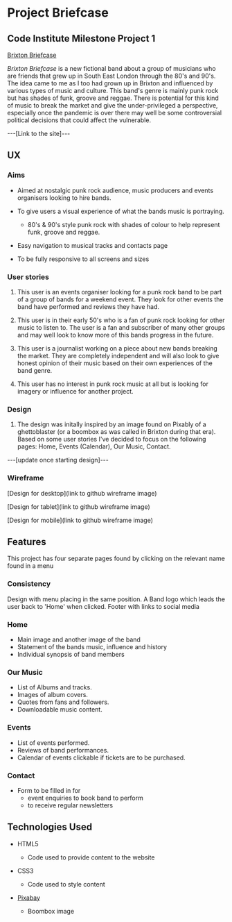 # Project Briefcase

## Code Institute Milestone Project 1

[Brixton Briefcase](../images/boombox.jpg)

*Brixton Briefcase* is a new fictional band about a group of musicians who are friends that grew up in South East London through the 80's and 90's.
The idea came to me as I too had grown up in Brixton and influenced by various types of music and culture.
This band's genre is mainly punk rock but has shades of funk, groove and reggae.
There is potential for this kind of music to break the market and give the under-privileged a perspective, especially once the pandemic is over there may well be some controversial political decisions that could affect the vulnerable.

---[Link to the site]---

## UX

### Aims

- Aimed at nostalgic punk rock audience, music producers and events organisers looking to hire bands.

- To give users a visual experience of what the bands music is portraying.
    * 80's & 90's style punk rock with shades of colour to help represent funk, groove and reggae.

- Easy navigation to musical tracks and contacts page

- To be fully responsive to all screens and sizes

### User stories

1.  This user is an events organiser looking for a punk rock band to be part of a group of bands for a weekend event. They look for other events the band have performed and reviews they have had.

2. This user is in their early 50's who is a fan of punk rock looking for other music to listen to. The user is a fan and subscriber of many other groups and may well look to know more of this bands progress in the future.

3. This user is a journalist working on a piece about new bands breaking the market. They are completely independent and will also look to give honest opinion of their music based on their own experiences of the band genre.

4. This user has no interest in punk rock music at all but is looking for imagery or influence for another project.

### Design

1.  The design was initally inspired by an image found on Pixably of a ghettoblaster (or a boombox as was called in Brixton during that era). Based on some user stories I've decided to focus on the following pages: Home, Events (Calendar), Our Music, Contact.

---[update once starting design]---

### Wireframe

[Design for desktop](link to github wireframe image)

[Design for tablet](link to github wireframe image)

[Design for mobile](link to github wireframe image)

## Features

This project has four separate pages found by clicking on the relevant name found in a menu

### Consistency

Design with menu placing in the same position.
A Band logo which leads the user back to 'Home' when clicked.
Footer with links to social media

### Home

- Main image and another image of the band
- Statement of the bands music, influence and history
- Individual synopsis of band members

### Our Music

- List of Albums and tracks.
- Images of album covers.
- Quotes from fans and followers.
- Downloadable music content.

### Events

- List of events performed.
- Reviews of band performances.
- Calendar of events clickable if tickets are to be purchased.

### Contact

- Form to be filled in for 
    * event enquiries to book band to perform
    * to receive regular newsletters

## Technologies Used

- HTML5
    * Code used to provide content to the website

- CSS3
    * Code used to style content

- [Pixabay](https://pixabay.com/)
    * Boombox image